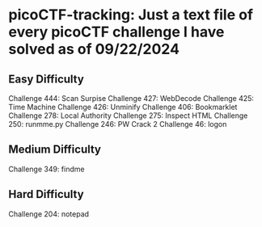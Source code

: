 # picoCTF-tracking: Just a text file of every picoCTF challenge I have solved as of 09/22/2024

## Easy Difficulty
Challenge 444: Scan Surpise
Challenge 427: WebDecode
Challenge 425: Time Machine
Challenge 426: Unminify 
Challenge 406: Bookmarklet
Challenge 278: Local Authority
Challenge 275: Inspect HTML
Challenge 250: runmme.py
Challenge 246: PW Crack 2
Challenge 46: logon

## Medium Difficulty
Challenge 349: findme

## Hard Difficulty
Challenge 204: notepad
